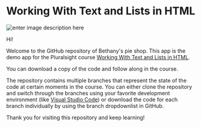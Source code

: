 # Working With Text and Lists in HTML

![enter image description here](https://www.pluralsight.com/content/dam/pluralsight/newsroom/brand-assets/logos/pluralsight-logo-vrt-color-2.png)  

Hi! 

Welcome to the GitHub repository of Bethany's pie shop.
This app is the demo app for the Pluralsight course [Working With Text and Lists in HTML](https://app.pluralsight.com/profile/author/barry-luijbregts).

You can download a copy of the code and follow along in the course.

The repository contains multiple branches that represent the state of the code at certain moments in the course. You can either clone the repository and switch through the branches using your favorite development environment (like [Visual Studio Code](https://code.visualstudio.com/)) or download the code for each branch individually by using the branch dropdownlist in GitHub.

Thank you for visiting this repository and keep learning!
